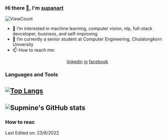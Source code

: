 ### Hi there 👋, I'm [supanart](https://www.linkedin.com/in/supanart-barnsongkit-389407175/)

![ViewCount](https://komarev.com/ghpvc/?username=supmine&style=plastic)
- 👀 I’m interested in machine learning, computer vision, nlp, full-stack devceloper, business, and self-improving
- 🌱 I’m currently a senior student at Computer Engineering, Chulalongkorn University
- 📫 How to reach me: 
       <p align="center">
<a href="https://linkedin.com/in/supanart-barnsongkit">linkedin</a>
<a href="https://instagram.com/sup_mine">ig</a>
<a href="https://facebook.com/supanart.mine">facebook</a>
</p>
  
### Languages and Tools 
[![Top Langs](https://github-readme-stats.vercel.app/api/top-langs/?username=supmine&layout=compact)](https://github.com/anuraghazra/github-readme-stats)
-----
![Supmine's GitHub stats](https://github-readme-stats.vercel.app/api?username=supmine&count_private=true&theme=highcontrast&show_icons=true)
-----

### How to reac

Last Edited on: 23/6/2022
<!---
supmine/supmine is a ✨ special ✨ repository because its `README.md` (this file) appears on your GitHub profile.
You can click the Preview link to take a look at your changes.
--->
